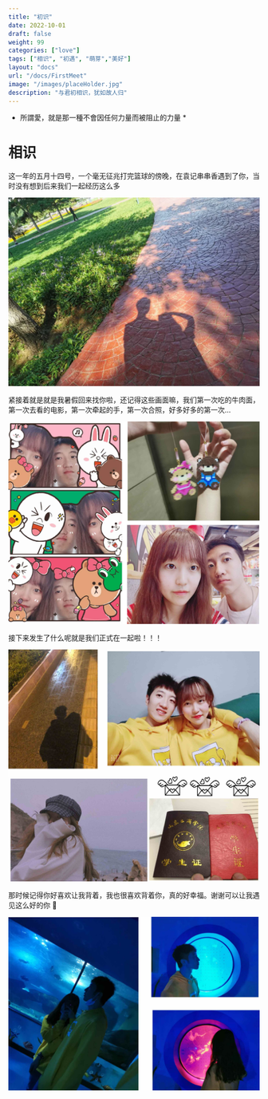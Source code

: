 ```yaml
---
title: "初识"
date: 2022-10-01
draft: false
weight: 99
categories: ["love"]
tags: ["相识", "初遇", "萌芽","美好"]
layout: "docs"
url: "/docs/FirstMeet"
image: "/images/placeHolder.jpg"
description: "与君初相识，犹如故人归"
---
```



* 所謂愛，就是那一種不會因任何力量而被阻止的力量 *

# 相识


这一年的五月十四号，一个毫无征兆打完篮球的傍晚，在袁记串串香遇到了你，当时没有想到后来我们一起经历这么多

![](FirstMeet.webp "相识")

紧接着就是就是我暑假回来找你啦，还记得这些画面嘛，我们第一次吃的牛肉面，第一次去看的电影，第一次牵起的手，第一次合照，好多好多的第一次...

![](Summer.jpg "")

接下来发生了什么呢就是我们正式在一起啦！！！

![](Together.jpg "～两个人～")

那时候记得你好喜欢让我背着，我也很喜欢背着你，真的好幸福。谢谢可以让我遇见这么好的你 💖

![](ocean.jpg "一组情头")